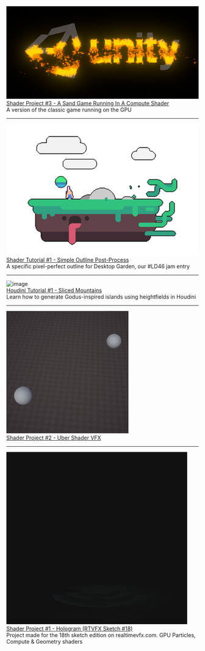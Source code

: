 <div class="card">
    <div>
        <img src="images/compute-game-of-life/sandgame_unity.png" alt="image" class="card_preview" /> 
    </div>
    <div class="card_child">
        <a href="articles/compute-game-of-life.html">Shader Project #3 - A Sand Game Running In A Compute Shader</a><br>
        A version of the classic game running on the GPU
    </div>
</div>

***

<div class="card">
    <div>
        <img src="images/simple-outline-post-process/header.png" alt="image" class="card_preview" /> 
    </div>
    <div class="card_child">
        <a href="articles/simple-outline-post-process.html">Shader Tutorial #1 - Simple Outline Post-Process</a><br>
        A specific pixel-perfect outline for Desktop Garden, our #LD46 jam entry
    </div>
</div>

***

<div class="card">
    <div>
        <img src="images/sliced-mountains/mountain_final.png" alt="image" class="card_preview" /> 
    </div>
    <div class="card_child">
        <a href="articles/sliced-mountains.html">Houdini Tutorial #1 - Sliced Mountains</a><br>
        Learn how to generate Godus-inspired islands using heightfields in Houdini
    </div>
</div>

***

<div class="card">
    <div>
        <img src="images/uber-shader-vfx/projectiles.gif" alt="image" class="card_preview" /> 
    </div>
    <div class="card_child">
        <a href="articles/uber-shader-vfx.html">Shader Project #2 - Uber Shader VFX</a><br>
    </div>
</div>

***

<div class="card">
    <div>
        <img src="images/sketch-hologram/hologram.gif" alt="image" class="card_preview" /> 
    </div>
    <div class="card_child">
        <a href="articles/sketch-hologram.html">Shader Project #1 - Hologram (RTVFX Sketch #18)</a><br>
        Project made for the 18th sketch edition on realtimevfx.com. GPU Particles, Compute & Geometry shaders 
    </div>
</div>
